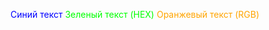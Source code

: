 <span style="color: blue;">Синий текст</span>
<span style="color: #00FF00;">Зеленый текст (HEX)</span>
<span style="color: rgb(255, 165, 0);">Оранжевый текст (RGB)</span>
